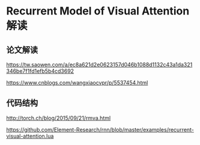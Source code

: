 Recurrent Model of Visual Attention解读
=======================================

## 论文解读

https://tw.saowen.com/a/ec8a621d2e0623157d046b1088d1132c43a1da321346be7f1fd1efb5b4cd3692

https://www.cnblogs.com/wangxiaocvpr/p/5537454.html


## 代码结构

http://torch.ch/blog/2015/09/21/rmva.html


https://github.com/Element-Research/rnn/blob/master/examples/recurrent-visual-attention.lua

